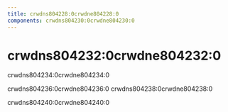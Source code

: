 ```yaml
---
title: crwdns804228:0crwdne804228:0
components: crwdns804230:0crwdne804230:0
---
```

# crwdns804232:0crwdne804232:0

<p class="description">crwdns804234:0crwdne804234:0 </p>

crwdns804236:0crwdne804236:0 crwdns804238:0crwdne804238:0

crwdns804240:0crwdne804240:0
